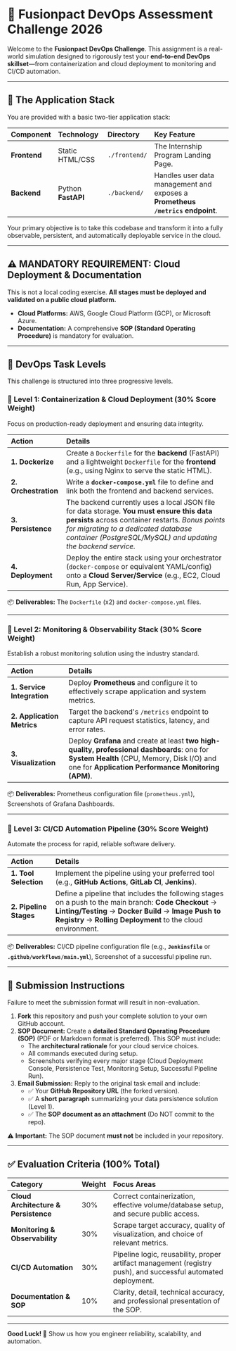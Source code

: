 # 🌟 Fusionpact DevOps Assessment Challenge 2026

Welcome to the **Fusionpact DevOps Challenge**. This assignment is a real-world simulation designed to rigorously test your **end-to-end DevOps skillset**—from containerization and cloud deployment to monitoring and CI/CD automation.

---

## 🎯 The Application Stack

You are provided with a basic two-tier application stack:

| Component | Technology | Directory | Key Feature |
| :--- | :--- | :--- | :--- |
| **Frontend** | Static HTML/CSS | `./frontend/` | The Internship Program Landing Page. |
| **Backend** | Python **FastAPI** | `./backend/` | Handles user data management and exposes a **Prometheus `/metrics` endpoint**. |

Your primary objective is to take this codebase and transform it into a fully observable, persistent, and automatically deployable service in the cloud.

---

## ⚠️ MANDATORY REQUIREMENT: Cloud Deployment & Documentation

This is not a local coding exercise. **All stages must be deployed and validated on a public cloud platform.**

* **Cloud Platforms:** AWS, Google Cloud Platform (GCP), or Microsoft Azure.
* **Documentation:** A comprehensive **SOP (Standard Operating Procedure)** is mandatory for evaluation.

---

## 🧪 DevOps Task Levels

This challenge is structured into three progressive levels.

### 🥇 Level 1: Containerization & Cloud Deployment (30% Score Weight)

Focus on production-ready deployment and ensuring data integrity.

| Action | Details |
| :--- | :--- |
| **1. Dockerize** | Create a `Dockerfile` for the **backend** (FastAPI) and a lightweight `Dockerfile` for the **frontend** (e.g., using Nginx to serve the static HTML). |
| **2. Orchestration** | Write a **`docker-compose.yml`** file to define and link both the frontend and backend services. |
| **3. Persistence** | The backend currently uses a local JSON file for data storage. **You must ensure this data persists** across container restarts. *Bonus points for migrating to a dedicated database container (PostgreSQL/MySQL) and updating the backend service.* |
| **4. Deployment** | Deploy the entire stack using your orchestrator (`docker-compose` or equivalent YAML/config) onto a **Cloud Server/Service** (e.g., EC2, Cloud Run, App Service). |

📦 **Deliverables:** The `Dockerfile` (x2) and `docker-compose.yml` files.

---

### 🥈 Level 2: Monitoring & Observability Stack (30% Score Weight)

Establish a robust monitoring solution using the industry standard.

| Action | Details |
| :--- | :--- |
| **1. Service Integration** | Deploy **Prometheus** and configure it to effectively scrape application and system metrics. |
| **2. Application Metrics** | Target the backend's `/metrics` endpoint to capture API request statistics, latency, and error rates. |
| **3. Visualization** | Deploy **Grafana** and create at least **two high-quality, professional dashboards**: one for **System Health** (CPU, Memory, Disk I/O) and one for **Application Performance Monitoring (APM)**. |

📦 **Deliverables:** Prometheus configuration file (`prometheus.yml`), Screenshots of Grafana Dashboards.

---

### 🥉 Level 3: CI/CD Automation Pipeline (30% Score Weight)

Automate the process for rapid, reliable software delivery.

| Action | Details |
| :--- | :--- |
| **1. Tool Selection** | Implement the pipeline using your preferred tool (e.g., **GitHub Actions**, **GitLab CI**, **Jenkins**). |
| **2. Pipeline Stages** | Define a pipeline that includes the following stages on a push to the main branch: **Code Checkout** -> **Linting/Testing** -> **Docker Build** -> **Image Push to Registry** -> **Rolling Deployment** to the cloud environment. |

📦 **Deliverables:** CI/CD pipeline configuration file (e.g., **`Jenkinsfile`** or **`.github/workflows/main.yml`**), Screenshot of a successful pipeline run.

---

## 📑 Submission Instructions

Failure to meet the submission format will result in non-evaluation.

1.  **Fork** this repository and push your complete solution to your own GitHub account.
2.  **SOP Document:** Create a **detailed Standard Operating Procedure (SOP)** (PDF or Markdown format is preferred). This SOP must include:
    * The **architectural rationale** for your cloud service choices.
    * All commands executed during setup.
    * Screenshots verifying every major stage (Cloud Deployment Console, Persistence Test, Monitoring Setup, Successful Pipeline Run).
3.  **Email Submission:** Reply to the original task email and include:
    * ✅ Your **GitHub Repository URL** (the forked version).
    * ✅ A **short paragraph** summarizing your data persistence solution (Level 1).
    * ✅ The **SOP document as an attachment** (Do NOT commit to the repo).

⚠️ **Important:** The SOP document **must not** be included in your repository.

---

## ✅ Evaluation Criteria (100% Total)

| Category | Weight | Focus Areas |
| :--- | :--- | :--- |
| **Cloud Architecture & Persistence** | 30% | Correct containerization, effective volume/database setup, and secure public access. |
| **Monitoring & Observability** | 30% | Scrape target accuracy, quality of visualization, and choice of relevant metrics. |
| **CI/CD Automation** | 30% | Pipeline logic, reusability, proper artifact management (registry push), and successful automated deployment. |
| **Documentation & SOP** | 10% | Clarity, detail, technical accuracy, and professional presentation of the SOP. |

---

**Good Luck! 🚀** Show us how you engineer reliability, scalability, and automation.
